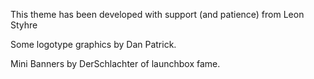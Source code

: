 

This theme has been developed with support (and patience) from Leon Styhre

Some logotype graphics by Dan Patrick.

Mini Banners by DerSchlachter of launchbox fame.




